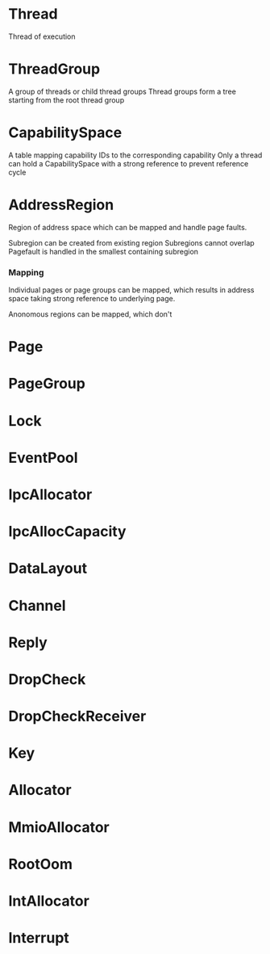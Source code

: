 # Thread
Thread of execution

# ThreadGroup
A group of threads or child thread groups
Thread groups form a tree starting from the root thread group

# CapabilitySpace
A table mapping capability IDs to the corresponding capability
Only a thread can hold a CapabilitySpace with a strong reference to prevent reference cycle

# AddressRegion
Region of address space which can be mapped and handle page faults.

Subregion can be created from existing region
Subregions cannot overlap
Pagefault is handled in the smallest containing subregion

### Mapping
Individual pages or page groups can be mapped, which results in address space taking strong reference to underlying page.

Anonomous regions can be mapped, which don't 

# Page

# PageGroup

# Lock

# EventPool

# IpcAllocator

# IpcAllocCapacity

# DataLayout

# Channel

# Reply

# DropCheck

# DropCheckReceiver

# Key

# Allocator

# MmioAllocator

# RootOom

# IntAllocator

# Interrupt

